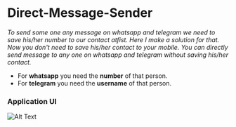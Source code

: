 # Direct-Message-Sender

*To send some one any message on whatsapp and telegram we need to save his/her number to our contact atfist.*
*Here I make a solution for that. Now you don't need to save his/her contact to your mobile.*
*You can directly send message to any one on whatsapp and telegram without saving his/her contact.*

* For **whatsapp** you need the **number** of that person.
* For **telegram** you need the **username** of that person.

### Application UI
![Alt Text](https://media.giphy.com/media/USP6DMCPXvjQcRpoO1/giphy.gif)

